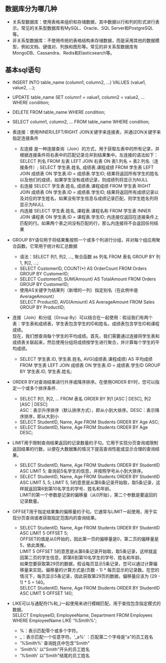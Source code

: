 ## 数据库分为哪几种
- 关系型数据库：使用表格来组织和存储数据，其中数据以行和列的形式进行表示。常见的关系型数据库有MySQL、Oracle、SQL Server和PostgreSQL等。
- 非关系型数据库：不使用传统的表格结构来存储数据，而是采用其他的数据模型，例如文档、键值对、列族和图形等。常见的非关系型数据库有MongoDB、Cassandra、Redis和Elasticsearch等。

## 基本sql语句
- INSERT INTO table_name (column1, column2, ...) VALUES (value1, value2, ...);
- UPDATE table_name SET column1 = value1, column2 = value2, ... WHERE condition;
- DELETE FROM table_name WHERE condition;
- SELECT column1, column2, ... FROM table_name WHERE condition;
- 表连接：使用INNER/LEFT/RIGHT JOIN关键字来连接表，并通过ON关键字来指定连接条件 
  - 左连接 是一种连接查询（Join）的方式，用于获取左表中的所有记录，并根据连接条件将右表中的匹配记录合并到结果集中。左连接的语法如下：
    SELECT 列名 FROM 左表 LEFT JOIN 右表 ON 表1.列名 = 表2.列名（连接条件）;
    SELECT 学生表.姓名, 成绩表.课程成绩 FROM 学生表 LEFT JOIN 成绩表 ON 学生表.ID = 成绩表.学生ID;
    结果将返回所有学生的姓名以及他们的成绩，如果学生没有成绩记录，则成绩列将显示为NULL
  - 右连接 SELECT 学生表.姓名, 成绩表.课程成绩 FROM 学生表 RIGHT JOIN 成绩表 ON 学生表.ID = 成绩表.学生ID;
    结果将返回所有成绩记录以及对应的学生姓名，如果没有学生信息与成绩记录匹配，则学生姓名列将显示为NULL
  - 内连接 SELECT 学生表.姓名, 课程表.课程名称 FROM 学生表 INNER JOIN 课程表 ON 学生表.ID = 课程表.学生ID;
    内连接仅返回在连接条件上匹配的行。如果两个表之间没有匹配的行，那么内连接将不会返回任何结果

- GROUP BY语句用于将结果集按照一个或多个列进行分组，并对每个组应用聚合函数。它常用于统计和汇总数据 
  - 语法：SELECT 列1, 列2, ..., 聚合函数 as 列名 FROM 表名 GROUP BY 列1, 列2, ...;
  - SELECT CustomerID, COUNT(*) AS OrderCount FROM Orders GROUP BY CustomerID;
  - SELECT CustomerID, SUM(Amount) AS TotalAmount FROM Orders GROUP BY CustomerID;
  - 使用AS关键字为结果列（新增的一列）指定别名（在此例中是AverageAmount）  
    SELECT ProductID, AVG(Amount) AS AverageAmount FROM Sales GROUP BY ProductID;
    
- 连接（Join）和分组（Group By）可以结合在一起使用：假设我们有两个表：学生表和成绩表，学生表包含学生的ID和姓名，成绩表包含学生ID和课程成绩。  
  现在，我们想查询每个学生的平均成绩。首先，我们需要通过连接将学生表和成绩表关联起来，然后使用分组将成绩按学生进行聚合，并计算每个学生的平均成绩。
  - SELECT 学生表.ID, 学生表.姓名, AVG(成绩表.课程成绩) AS 平均成绩 FROM 学生表 LEFT JOIN 成绩表 ON 学生表.ID = 成绩表.学生ID GROUP BY 学生表.ID, 学生表.姓名;
  
- ORDER BY对查询结果进行升序或降序排序。在使用ORDER BY时，您可以指定一个或多个排序条件.
  - SELECT 列1, 列2, ... FROM 表名 ORDER BY 列1 [ASC | DESC], 列2 [ASC | DESC]  
    ASC：表示升序排序（默认排序方式），即从小到大排序。DESC：表示降序排序，即从大到小
  - SELECT StudentID, Name, Age FROM Students ORDER BY Age ASC;
  - SELECT StudentID, Name, Age FROM Students ORDER BY Age DESC;

- LIMIT用于限制查询结果返回的记录数量的子句。它用于实现分页查询或限制返回结果的行数，以便在大数据集的情况下提高查询性能或显示合理的查询结果。
  - SELECT StudentID, Name, Age FROM Students ORDER BY StudentID ASC LIMIT 5;  查询前5名学生的信息，并按照学号从小到大排序。
  - SELECT StudentID, Name, Age FROM Students ORDER BY StudentID ASC LIMIT 5, 5;   LIMIT 5, 5的意思是从第6条记录开始取，取5条记录，这样就返回第6到第10名学生的学号、姓名和年龄。  
    LIMIT的第一个参数是记录的偏移量（从0开始），第二个参数是要返回的记录数量。
    
- OFFSET用于指定结果集的偏移量的子句。它通常与LIMIT一起使用，用于实现分页查询或者获取指定范围内的查询结果。
  - SELECT StudentID, Name, Age FROM Students ORDER BY StudentID ASC LIMIT 5 OFFSET 5;  
  OFFSET的值是从0开始的，因此第一页的偏移量是0，第二页的偏移量是5，依此类推。  
  LIMIT 5 OFFSET 5的意思是从第6条记录开始取，取5条记录，这样就返回第二页的学生信息，即第6到第10名学生的学号、姓名和年龄。  
  如果您要获取第29页的数据，假设每页显示5条记录，您可以通过计算偏移量来实现。偏移量的计算方式是(页数 - 1) * 每页显示的记录数。在您的情况下，每页显示5条记录，因此获取第29页的数据，偏移量应该为 (29 - 1) * 5 = 140。  
  SELECT StudentID, Name, Age FROM Students ORDER BY StudentID ASC LIMIT 5 OFFSET 140;

- LIKE可以与通配符(%和_)一起使用来进行模糊匹配，用于查找包含指定模式的数据。  
SELECT EmployeeID, EmployeeName, Department FROM Employees WHERE EmployeeName LIKE '%Smith%';
  - %：表示匹配零个或多个字符。
  - _：表示匹配一个任意字符。'_a%' ：匹配第二个字母是"a"的员工姓名
  - '%Smith%'  查询姓氏中包含"Smith"
  - 'Smith%'   以"Smith"开头的员工姓名
  - '%Smith'  以"Smith"结尾的员工姓名





